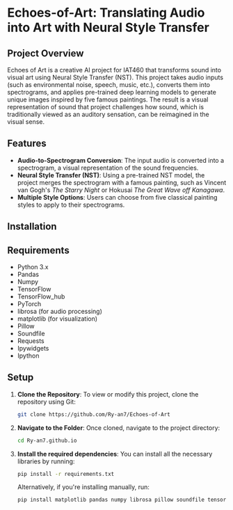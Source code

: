 # Echoes-of-Art: Translating Audio into Art with Neural Style Transfer

## Project Overview

Echoes of Art is a creative AI project for IAT460 that transforms sound into visual art using Neural Style Transfer (NST). This project takes audio inputs (such as environmental noise, speech, music, etc.), converts them into spectrograms, and applies pre-trained deep learning models to generate unique images inspired by five famous paintings. The result is a visual representation of sound that project challenges how sound, which is traditionally viewed as an auditory sensation, can be reimagined in the visual sense.

## Features
- **Audio-to-Spectrogram Conversion**: The input audio is converted into a spectrogram, a visual representation of the sound frequencies.
- **Neural Style Transfer (NST)**: Using a pre-trained NST model, the project merges the spectrogram with a famous painting, such as Vincent van Gogh's *The Starry Night* or Hokusai *The Great Wave off Kanagawa*.
- **Multiple Style Options**: Users can choose from five classical painting styles to apply to their spectrograms.

## Installation
## Requirements
- Python 3.x
- Pandas
- Numpy
- TensorFlow
- TensorFlow_hub
- PyTorch
- librosa (for audio processing)
- matplotlib (for visualization)
- Pillow
- Soundfile
- Requests
- Ipywidgets
- Ipython

## Setup
1. **Clone the Repository**: To view or modify this project, clone the repository using Git:
   ```bash
   git clone https://github.com/Ry-an7/Echoes-of-Art
   ```
2. **Navigate to the Folder**: Once cloned, navigate to the project directory:
    ``` bash
    cd Ry-an7.github.io
    ```
3. **Install the required dependencies**: You can install all the necessary libraries by running:
    ``` bash
    pip install -r requirements.txt
    ```
    Alternatively, if you're installing manually, run:
    ``` bash
    pip install matplotlib pandas numpy librosa pillow soundfile tensorflow tensorflow_hub requests ipywidgets ipython
    ```
